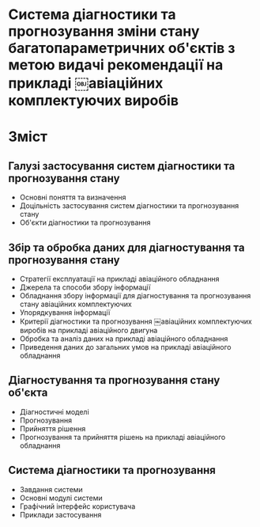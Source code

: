 Система діагностики та прогнозування зміни стану багатопараметричних об'єктів з метою видачі рекомендації на прикладі ￼авіаційних комплектуючих виробів
=================

Зміст
=================

Галузі застосування систем діагностики та прогнозування стану
-----------------

- Основні поняття та визначення
- Доцільність застосування систем діагностики та прогнозування стану
- Об'єкти діагностики та прогнозування

Збір та обробка даних для діагностування та прогнозування стану
-----------------

- Стратегії експлуатації на прикладі авіаційного обладнання
- Джерела та способи збору інформації
- Обладнання збору інформації для діагностування та прогнозування стану авіаційних комплектуючих
- Упорядкування інформації
- Критерії діагностики та прогнозування ￼авіаційних комплектуючих виробів на прикладі авіаційного двигуна
- Обробка та аналіз даних на прикладі авіаційного обладнання
- Приведення даних до загальних умов на прикладі авіаційного обладнання

Діагностування та прогнозування стану об'єкта
-----------------

- Діагностичні моделі
- Прогнозування
- Прийняття рішення
- Прогнозування та прийняття рішень на прикладі авіаційного обладнання

Система діагностики та прогнозування
-----------------

- Завдання системи
- Основні модулі системи
- Графічний інтерфейс користувача
- Приклади застосування
